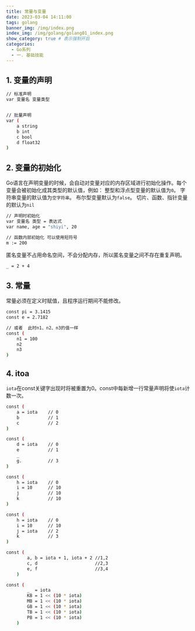 ```yaml
---
title: 常量与变量
date: 2023-03-04 14:11:00
tags: golang
banner_img: /img/index.png
index_img: /img/golang/golang01_index.png
show_category: true # 表示强制开启
categories:
  - Go系列
  - 一. 基础技能
---
```

## 1. 变量的声明

```bash
// 标准声明
var 变量名 变量类型


// 批量声明
var (
    a string
    b int
    c bool
    d float32
)
```

## 2. 变量的初始化

Go语言在声明变量的时候，会自动对变量对应的内存区域进行初始化操作。每个变量会被初始化成其类型的默认值，例如： 整型和浮点型变量的默认值为`0`。 字符串变量的默认值为`空字符串`。 布尔型变量默认为`false`。 切片、函数、指针变量的默认为`nil`

```bash
// 声明时初始化
var 变量名 类型 = 表达式
var name, age = "shiyi", 20

// 函数内部初始化 可以使用短符号
m := 200
```

匿名变量不占用命名空间，不会分配内存，所以匿名变量之间不存在重复声明。

```bash
_ = 2 + 4
```

## 3. 常量

常量必须在定义时赋值，且程序运行期间不能修改。

```bash
const pi = 3.1415
const e = 2.7182

// 或者  此时n1、n2、n3的值一样
const (
    n1 = 100
    n2
    n3
)
```

## 4. itoa

`iota`在const关键字出现时将被重置为0。const中每新增一行常量声明将使`iota`计数一次。

```bash
const (
  	a = iota    // 0
	b           // 1           
	c           // 2
)

const (
	d = iota    // 0
	e           // 1
	_
	g.          // 3
)

const (
	h = iota    // 0
	i = 10      // 10
  	j           // 10
	k           // 10
)

const (
	h = iota    // 0
	i = 10      // 10 
	j = iota    // 2
	k           // 3
)

const (
		a, b = iota + 1, iota + 2 //1,2
		c, d                      //2,3
		e, f                      //3,4
	)
```

```bash
const (
		_  = iota
		KB = 1 << (10 * iota)
		MB = 1 << (10 * iota)
		GB = 1 << (10 * iota)
		TB = 1 << (10 * iota)
		PB = 1 << (10 * iota)
	)
```